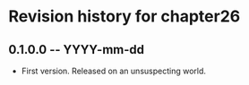 # Revision history for chapter26

## 0.1.0.0 -- YYYY-mm-dd

* First version. Released on an unsuspecting world.
